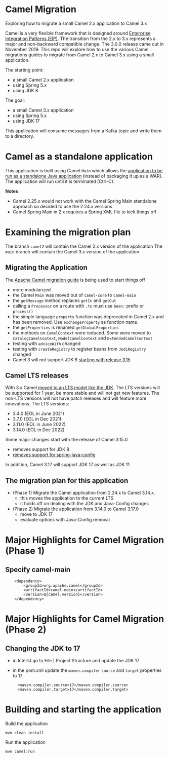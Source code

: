 # Camel Migration
Exploring how to migrate a small Camel 2.x application to Camel 3.x

Camel is a very flexible framework that is designed around [Enterprise Integration Patterns (EIP)](https://www.enterpriseintegrationpatterns.com/). 
The transition from the 2.x to 3.x represents a major and non-backward compatible change. The 3.0.0 release came out in November 2019.
This repo will explore how to use the various Camel migrations guides to migrate from Camel 2.x to Camel 3.x using a small application.

The starting point:
- a small Camel 2.x application
- using Spring 5.x 
- using JDK 8

The goal:
- a small Camel 3.x application
- using Spring 5.x
- using JDK 17

This application will consume messages from a Kafka topic and write them to a directory.

# Camel as a standalone application
This application is built using Camel `Main` which allows the [application to be run as a standalone Java application](http://people.apache.org/~dkulp/camel/running-camel-standalone.html)
(instead of packaging it up as a WAR). The application will run until it is terminated (Ctrl-C).

**Notes**
- Camel 2.25.x would not work with the Camel Spring Main standalone approach so decided to use the 2.24.x versions
- Camel Spring Main in 2.x requires a Spring XML file to kick things off

# Examining the migration plan
The branch `camel2` will contain the Camel 2.x version of the application
The `main` branch will contain the Camel 3.x version of the application

## Migrating the Application
The [Apache Camel migration guide](https://camel.apache.org/manual/camel-3-migration-guide.html) is being used to start things off
- more modularized 
- the Camel `Main` was moved out of `camel-core` to `camel-main`
- the `getMessage` method replaces `getIn` and `getOut`
- calling a `Processor` on a route with `.to` must use `bean:` prefix or `process()`
- the simple language `property` function was deprecated in Camel 2.x and has been removed. Use `exchangeProperty` as function name.
- the `getProperties` is renamed `getGlobalProperties`
- the methods on `CamelContext` were reduced. Some were moved to `CatalogCamelContext`, `ModelCamelContext` and `ExtendedCamelContext`
- testing with `adviceWith` changed
- testing with `createRegistry` to register beans from `JndiRegistry` changed
- Camel 3 will not support JDK 8 [starting with release 3.15](https://camel.apache.org/releases/release-3.15.0/)

## Camel LTS releases 
With 3.x Camel [moved to an LTS model like the JDK](https://camel.apache.org/blog/2020/03/LTS-Release-Schedule/). 
The LTS versions will be supported for 1 year, be more stable and will not get new features. 
The non-LTS versions will not have patch releases and will feature more innovations. 
The LTS versions:
- 3.4.0 (EOL in June 2021)
- 3.7.0 (EOL in Dec 2021)
- 3.11.0 (EOL in June 2022)
- 3.14.0 (EOL in Dec 2022)

Some major changes start with the release of Camel 3.15.0
- removes support for JDK 8
- [removes support for spring-java-config](https://issues.apache.org/jira/browse/CAMEL-17354)

In addition, Camel 3.17 will support JDK 17 as well as JDK 11

## The migration plan for this application
- (Phase 1) Migrate the Camel application from 2.24.x to Camel 3.14.x.
  - this moves the application to the current LTS 
  - it holds off on dealing with the JDK and Java-Config changes
- (Phase 2) Migrate the application from 3.14.0 to Camel 3.17.0
  - move to JDK 17
  - evaluate options with Java-Config removal

# Major Highlights for Camel Migration (Phase 1)
## Specify camel-main

        <dependency>
            <groupId>org.apache.camel</groupId>
            <artifactId>camel-main</artifactId>
            <version>${camel.version}</version>
        </dependency>

# Major Highlights for Camel Migration (Phase 2)
## Changing the JDK to 17
- in IntelliJ go to File | Project Structure and update the JDK 17
- in the pom.xml update the `maven.compiler` `source` and `target` properties to 17

        <maven.compiler.source>17</maven.compiler.source>
        <maven.compiler.target>17</maven.compiler.target>



# Building and starting the application
Build the application

	mvn clean install

Run the application

	mvn camel:run
